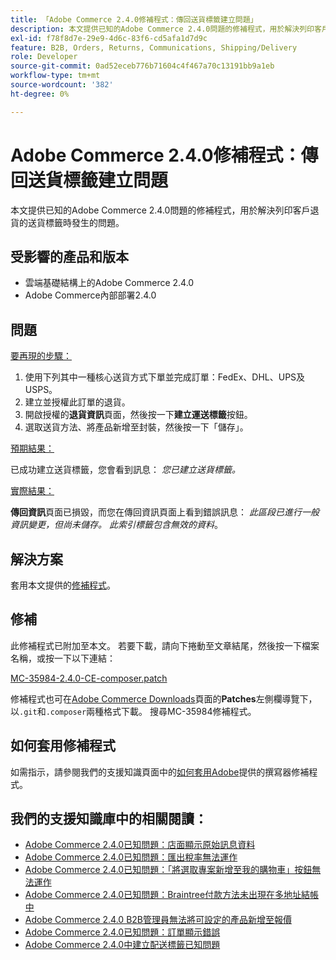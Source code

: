 ```yaml
---
title: 「Adobe Commerce 2.4.0修補程式：傳回送貨標籤建立問題」
description: 本文提供已知的Adobe Commerce 2.4.0問題的修補程式，用於解決列印客戶退貨的送貨標籤時發生的問題。
exl-id: f78f8d7e-29e9-4d6c-83f6-cd5afa1d7d9c
feature: B2B, Orders, Returns, Communications, Shipping/Delivery
role: Developer
source-git-commit: 0ad52eceb776b71604c4f467a70c13191bb9a1eb
workflow-type: tm+mt
source-wordcount: '382'
ht-degree: 0%

---
```


# Adobe Commerce 2.4.0修補程式：傳回送貨標籤建立問題

本文提供已知的Adobe Commerce 2.4.0問題的修補程式，用於解決列印客戶退貨的送貨標籤時發生的問題。

## 受影響的產品和版本

* 雲端基礎結構上的Adobe Commerce 2.4.0
* Adobe Commerce內部部署2.4.0

## 問題

<u>要再現的步驟：</u>

1. 使用下列其中一種核心送貨方式下單並完成訂單：FedEx、DHL、UPS及USPS。
1. 建立並授權此訂單的退貨。
1. 開啟授權的&#x200B;**退貨資訊**&#x200B;頁面，然後按一下&#x200B;**建立運送標籤**&#x200B;按鈕。
1. 選取送貨方法、將產品新增至封裝，然後按一下「儲存」。

<u>預期結果：</u>

已成功建立送貨標籤，您會看到訊息： *您已建立送貨標籤。*

<u>實際結果：</u>

**傳回資訊**&#x200B;頁面已損毀，而您在傳回資訊頁面上看到錯誤訊息： *此區段已進行一般資訊變更，但尚未儲存。 此索引標籤包含無效的資料*。

## 解決方案

套用本文提供的[修補程式](assets/MC-35984-2.4.0-CE-composer.patch.zip)。

## 修補

此修補程式已附加至本文。 若要下載，請向下捲動至文章結尾，然後按一下檔案名稱，或按一下以下連結：

[MC-35984-2.4.0-CE-composer.patch](assets/MC-35984-2.4.0-CE-composer.patch.zip)

修補程式也可在[Adobe Commerce Downloads](https://magento.com/tech-resources/download)頁面的&#x200B;**Patches**&#x200B;左側欄導覽下，以`.git`和`.composer`兩種格式下載。 搜尋MC-35984修補程式。

## 如何套用修補程式

如需指示，請參閱我們的支援知識頁面中的[如何套用Adobe](/help/how-to/general/how-to-apply-a-composer-patch-provided-by-magento.md)提供的撰寫器修補程式。

## 我們的支援知識庫中的相關閱讀：

* [Adobe Commerce 2.4.0已知問題：店面顯示原始訊息資料](/help/troubleshooting/storefront/magento-2-4-0-issue-storefront-raw-message-data-display.md)
* [Adobe Commerce 2.4.0已知問題：匯出稅率無法運作](/help/troubleshooting/miscellaneous/magento-2-4-0-known-issue-export-tax-rates-does-not-work.md)
* [Adobe Commerce 2.4.0已知問題：「將選取專案新增至我的購物車」按鈕無法運作](/help/troubleshooting/miscellaneous/magento-2-4-0-add-selections-to-my-cart-does-not-work.md)
* [Adobe Commerce 2.4.0已知問題：Braintree付款方法未出現在多地址結帳中](/help/troubleshooting/payments/magento-2-4-0-braintree-not-in-multiple-addresses-checkout.md)
* [Adobe Commerce 2.4.0 B2B管理員無法將可設定的產品新增至報價](/help/troubleshooting/miscellaneous/magento-2-4-0-b2b-admin-can-t-add-configurable-product-to-quote.md)
* [Adobe Commerce 2.4.0已知問題：訂單顯示錯誤](/help/troubleshooting/storefront/magento-2-4-0-known-issue-orders-display-error.md)
* [Adobe Commerce 2.4.0中建立配送標籤已知問題](/help/troubleshooting/known-issues-patches-attached/shipping-labels-creation-known-issue-in-magento-2-4-0.md)
